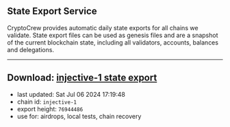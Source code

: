 ## State Export Service
CryptoCrew provides automatic daily state exports for all chains we validate. State export files can be used as genesis files and are a snapshot of the current blockchain state, including all validators, accounts, balances and delegations.

---
**Download: [injective-1 state export](https://dl-eu2.ccvalidators.com/SERVICE/injective/injective-1_export_76944486.json)**
---

- last updated: Sat Jul 06 2024 17:19:48
- chain id: `injective-1`
- export height: `76944486`
- use for: airdrops, local tests, chain recovery
